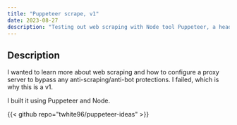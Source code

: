 ```yaml
---
title: "Puppeteer scrape, v1"
date: 2023-08-27
description: "Testing out web scraping with Node tool Puppeteer, a headless Chromium Browser"
---
```


## Description
I wanted to learn more about web scraping and how to configure a proxy server to bypass any anti-scraping/anti-bot protections. I failed, which is why this is a v1.

I built it using Puppeteer and Node.

{{< github repo="twhite96/puppeteer-ideas" >}}
